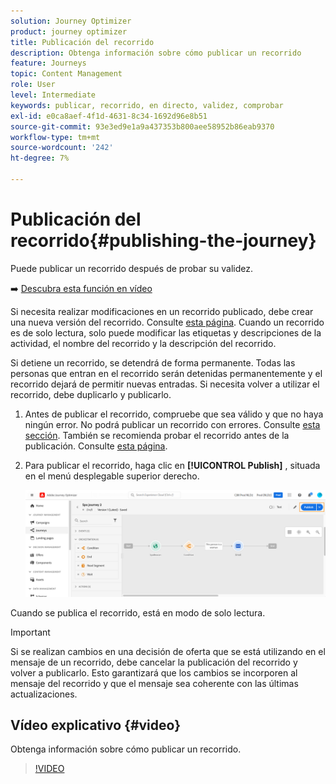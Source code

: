 ```yaml
---
solution: Journey Optimizer
product: journey optimizer
title: Publicación del recorrido
description: Obtenga información sobre cómo publicar un recorrido
feature: Journeys
topic: Content Management
role: User
level: Intermediate
keywords: publicar, recorrido, en directo, validez, comprobar
exl-id: e0ca8aef-4f1d-4631-8c34-1692d96e8b51
source-git-commit: 93e3ed9e1a9a437353b800aee58952b86eab9370
workflow-type: tm+mt
source-wordcount: '242'
ht-degree: 7%

---
```


# Publicación del recorrido{#publishing-the-journey}

Puede publicar un recorrido después de probar su validez.

➡️ [Descubra esta función en vídeo](#video)

Si necesita realizar modificaciones en un recorrido publicado, debe crear una nueva versión del recorrido. Consulte [esta página](../building-journeys/journey.md). Cuando un recorrido es de solo lectura, solo puede modificar las etiquetas y descripciones de la actividad, el nombre del recorrido y la descripción del recorrido.

Si detiene un recorrido, se detendrá de forma permanente. Todas las personas que entran en el recorrido serán detenidas permanentemente y el recorrido dejará de permitir nuevas entradas. Si necesita volver a utilizar el recorrido, debe duplicarlo y publicarlo.

1. Antes de publicar el recorrido, compruebe que sea válido y que no haya ningún error. No podrá publicar un recorrido con errores. Consulte [esta sección](../building-journeys/troubleshooting.md#checking-for-errors-before-testing). También se recomienda probar el recorrido antes de la publicación. Consulte [esta página](../building-journeys/testing-the-journey.md).
1. Para publicar el recorrido, haga clic en **[!UICONTROL Publish]** , situada en el menú desplegable superior derecho.

   ![](assets/journeyuc1_18.png)

Cuando se publica el recorrido, está en modo de solo lectura.

>[!IMPORTANT]
>
>Si se realizan cambios en una decisión de oferta que se está utilizando en el mensaje de un recorrido, debe cancelar la publicación del recorrido y volver a publicarlo.  Esto garantizará que los cambios se incorporen al mensaje del recorrido y que el mensaje sea coherente con las últimas actualizaciones.

## Vídeo explicativo {#video}

Obtenga información sobre cómo publicar un recorrido.

>[!VIDEO](https://video.tv.adobe.com/v/334238?quality=12)